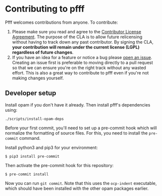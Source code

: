 # Contributing to pfff

Pfff welcomes contributions from anyone. To contribute:

1. Please make sure you read and agree to the
[Contributor License Agreement](https://cla-assistant.io/returntocorp/pfff).
The purpose of the CLA is to allow future relicensing without having to
track down any past contributor. By signing the CLA, **your contribution will
remain under the current license (LGPL) regardless of future changes**.
2. If you have an idea for a feature or notice a bug please
[open an issue](https://github.com/returntocorp/pfff/issues/new/choose).
Creating an issue first is preferable to moving directly to a pull request so
that we can ensure you're on the right track without any wasted effort. This
is also a great way to contribute to pfff even if you're not making changes
yourself.

## Developer setup

Install opam if you don't have it already. Then install
pfff's dependencies using:

```
./scripts/install-opam-deps
```

Before your first commit, you'll need to set up a pre-commit hook
which will normalize the formatting of source files. For this, you
need to install the `pre-commit` command.

Install python3 and pip3 for your environment:

```
$ pip3 install pre-commit
```

Then activate the pre-commit hook for this repository:

```
$ pre-commit install
```

Now you can run `git commit`. Note that this uses the
`ocp-indent` executable, which should have been installed with the
other opam packages earlier.
